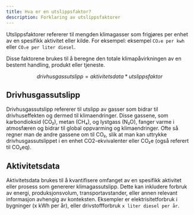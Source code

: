 ```yaml
---
title: Hva er en utslippsfaktor?
description: Forklaring av utslippsfaktorer
---
```


Utslippsfaktorer refererer til mengden klimagasser som frigjøres per enhet av en spesifikk aktivitet eller kilde. For eksempel: eksempel `CO₂e per kwh` eller `CO₂e per liter diesel`.

Disse faktorene brukes til å beregne den totale klimapåvirkningen av en bestemt handling, produkt eller tjeneste.

```math
drivhusgassutslipp = aktivitetsdata * utslippsfaktor
```

## Drivhusgassutslipp
Drivhusgassutslipp refererer til utslipp av gasser som bidrar til drivhuseffekten og dermed til klimaendringer. Disse gassene, som karbondioksid (CO₂), metan (CH₄), og lystgass (N₂O), fanger varme i atmosfæren og bidrar til global oppvarming og klimaendringer. Ofte så regner man de andre gassene om til CO₂, slik at man kan uttrykke drivhusgassutslippet i en enhet CO2-ekvivalenter eller CO₂e (også referert til CO₂eq).

## Aktivitetsdata
Aktivitetsdata brukes til å kvantifisere omfanget av en spesifikk aktivitet eller prosess som genererer klimagassutslipp. Dette kan inkludere forbruk av energi, produksjonsvolum, transportavstander, eller annen relevant informasjon avhengig av konteksten. Eksempler er elektrisitetforbruk i bygninger (x kWh per år), eller drivstoffforbruk `x liter diesel per år`.
